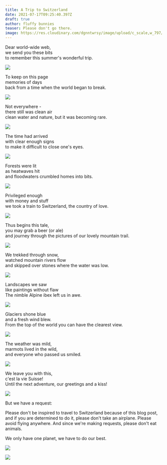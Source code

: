 ```yaml
---
title: A Trip to Switzerland
date: 2021-07-17T09:25:40.397Z
draft: true
author: fluffy bunnies
teaser: Please don't go there.
image: https://res.cloudinary.com/dgnntwrsy/image/upload/c_scale,w_797/v1627225220/IMG_20210704_090836_nnl4wb.jpg
---
```

Dear world-wide web,\
we send you these bits\
to remember this summer's wonderful trip.

![](https://res.cloudinary.com/dgnntwrsy/image/upload/c_scale,w_866/v1627225202/IMG_20210702_112846_kzsoal.jpg)

To keep on this page\
memories of days\
back from a time when the world began to break.

![](https://res.cloudinary.com/dgnntwrsy/image/upload/c_scale,w_898/v1626514135/PXL_20210709_095303089.MP_uvvxg4.jpg)

Not everywhere -\
there still was clean air\
clean water and nature, but it was becoming rare.

![](https://res.cloudinary.com/dgnntwrsy/image/upload/c_scale,w_720/v1627225203/IMG_20210703_070408_nnylnc.jpg)

The time had arrived\
with clear enough signs\
to make it difficult to close one's eyes.

![](https://res.cloudinary.com/dgnntwrsy/image/upload/c_scale,w_866/v1627225206/IMG_20210703_063731_kavzkh.jpg)

Forests were lit\
as heatwaves hit\
and floodwaters crumbled homes into bits.

![](https://res.cloudinary.com/dgnntwrsy/image/upload/c_scale,w_820/v1627225207/IMG_20210703_094230_wax9ft.jpg)

Privileged enough\
with money and stuff\
we took a train to Switzerland, the country of love.

![](https://res.cloudinary.com/dgnntwrsy/image/upload/c_scale,w_775/v1627225218/IMG_20210704_092318_i5x6bc.jpg)

Thus begins this tale,\
you may grab a beer (or ale)\
and journey through the pictures of our lovely mountain trail.

![](https://res.cloudinary.com/dgnntwrsy/image/upload/c_scale,w_685/v1627225210/IMG_20210704_090753_ki6lg5.jpg)

We trekked through snow,\
watched mountain rivers flow\
and skipped over stones where the water was low.

![](https://res.cloudinary.com/dgnntwrsy/image/upload/c_scale,w_820/v1627225217/IMG_20210704_091755_sivsjv.jpg)

Landscapes we saw\
like paintings without flaw\
The nimble Alpine ibex left us in awe.

![](https://res.cloudinary.com/dgnntwrsy/image/upload/c_scale,w_685/v1627225207/IMG_20210703_093040_wrjtpx.jpg)

Glaciers shone blue\
and a fresh wind blew.\
From the top of the world you can have the clearest view.

![](https://res.cloudinary.com/dgnntwrsy/image/upload/c_scale,w_775/v1627225218/IMG_20210704_091803_hjh5b3.jpg)

The weather was mild,\
marmots lived in the wild,\
and everyone who passed us smiled.

![](https://res.cloudinary.com/dgnntwrsy/image/upload/c_scale,w_820/v1627225219/IMG_20210704_093256_zspfg5.jpg)

We leave you with this,\
c'est la vie Suisse!\
Until the next adventure, our greetings and a kiss!

![](https://res.cloudinary.com/dgnntwrsy/image/upload/c_scale,w_820/v1627225224/IMG_20210705_154903_lopdpe.jpg)

But we have a request:

Please don't be inspired to travel to Switzerland because of this blog post, and if you are determined to do it, please don't take an airplane. Please avoid flying anywhere. And since we're making requests, please don't eat animals.

We only have one planet, we have to do our best.

![](https://res.cloudinary.com/dgnntwrsy/image/upload/c_scale,w_720/v1627225226/IMG_20210705_132045_w1r7s0.jpg)

![](https://res.cloudinary.com/dgnntwrsy/image/upload/c_scale,w_820/v1627225226/IMG_20210704_123550_he02xy.jpg)